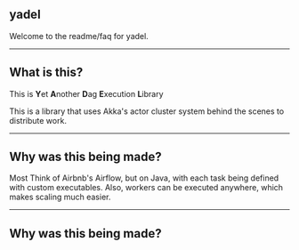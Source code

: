 ## yadel

Welcome to the readme/faq for yadel.


***

## What is this?

This is **Y**et **A**nother **D**ag **E**xecution **L**ibrary

This is a library that uses Akka's actor cluster system behind the scenes to distribute work. 
 

***


## Why was this being made?

Most Think of Airbnb's Airflow, but on Java, with each task being defined with custom executables. Also, workers can be executed anywhere, which makes scaling much easier. 
 

***


## Why was this being made?
